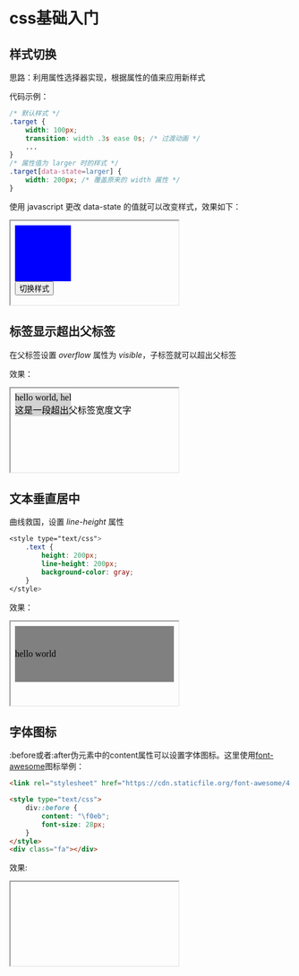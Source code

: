 # css基础入门

## 样式切换
思路：利用属性选择器实现，根据属性的值来应用新样式

代码示例：
```css
/* 默认样式 */
.target {
    width: 100px;
    transition: width .3s ease 0s; /* 过渡动画 */
    ...
}
/* 属性值为 larger 时的样式 */
.target[data-state=larger] {
    width: 200px; /* 覆盖原来的 width 属性 */
}
```

使用 javascript 更改 data-state 的值就可以改变样式，效果如下：
<iframe srcdoc='
<style type="text/css">
    .target {
    width: 100px;
    height: 100px;
    background-color: blue;
    /*
    使用transition添加属性的过渡动画
    属性值变化时有动画效果
    */
    transition: width .3s ease 0s;
    }
    .target[data-state=larger] {
        width: 200px;
    }
</style>
<div class="target" data-state="default"></div>
<button onclick="switchStyle()">切换样式</button>
<script>
    function switchStyle() {
        let tag = document.querySelector(".target");
        let state = tag.getAttribute("data-state");
        tag.setAttribute("data-state",
            (state == null || state === "default") ? "larger" : "default"
        );
    }
</script>'></iframe>

## 标签显示超出父标签
在父标签设置 *overflow* 属性为 *visible*，子标签就可以超出父标签

效果：
<iframe srcdoc='
<style type="text/css">
    .container {
        width: 100px;
        overflow: visible;
        background-color: lightgray;
    }
    .text, .long-text {
        width: 100%;
        white-space: nowrap;
    }
    .text {
        overflow: hidden;
    }
</style>
<div class="container">
    <div class="text">
        hello world, hello world
    </div>
    <div class="long-text">
        这是一段超出父标签宽度文字
    </div>
</div>'></iframe>

## 文本垂直居中
曲线救国，设置 *line-height* 属性

```css
<style type="text/css">
    .text {
        height: 200px;
        line-height: 200px;
        background-color: gray;
    }
</style>
```

效果：
<iframe srcdoc='
<style type="text/css">
    .text {
        height: 100px;
        line-height: 100px;
        background-color: gray;
    }
</style>
<div>
    <div class="text">
        hello world
    </div>
</div>'></iframe>

## 字体图标
:before或者:after伪元素中的content属性可以设置字体图标。这里使用[font-awesome](https://www.bootcss.com/p/font-awesome/)图标举例：

```html
<link rel="stylesheet" href="https://cdn.staticfile.org/font-awesome/4.7.0/css/font-awesome.css">

<style type="text/css">
    div::before {
        content: "\f0eb";
        font-size: 28px;
    }
</style>
<div class="fa"></div>
```

效果:
<iframe srcdoc='

<link rel="stylesheet" href="https://cdn.staticfile.org/font-awesome/4.7.0/css/font-awesome.css">

<style type="text/css">
    div::before {
        content: "\f0eb";
        font-size: 28px;
    }
</style>
<div class="fa"></div>'></iframe>